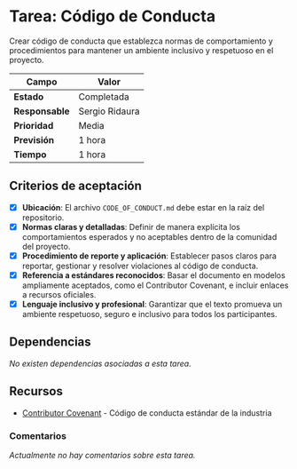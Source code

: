 # Tarea: Código de Conducta

Crear código de conducta que establezca normas de comportamiento y procedimientos para mantener un ambiente inclusivo y respetuoso en el proyecto.

| Campo           | Valor          |
| --------------- | -------------- |
| **Estado**      | Completada     |
| **Responsable** | Sergio Ridaura |
| **Prioridad**   | Media          |
| **Previsión**   | 1 hora         |
| **Tiempo**      | 1 hora         |

## Criterios de aceptación

- [x] **Ubicación**: El archivo `CODE_OF_CONDUCT.md` debe estar en la raíz del repositorio.
- [x] **Normas claras y detalladas**: Definir de manera explícita los comportamientos esperados y no aceptables dentro de la comunidad del proyecto.
- [x] **Procedimiento de reporte y aplicación**: Establecer pasos claros para reportar, gestionar y resolver violaciones al código de conducta.
- [x] **Referencia a estándares reconocidos**: Basar el documento en modelos ampliamente aceptados, como el Contributor Covenant, e incluir enlaces a recursos oficiales.
- [x] **Lenguaje inclusivo y profesional**: Garantizar que el texto promueva un ambiente respetuoso, seguro e inclusivo para todos los participantes.

## Dependencias

_No existen dependencias asociadas a esta tarea._

## Recursos

- [Contributor Covenant](https://www.contributor-covenant.org/) - Código de conducta estándar de la industria

### Comentarios

_Actualmente no hay comentarios sobre esta tarea._
